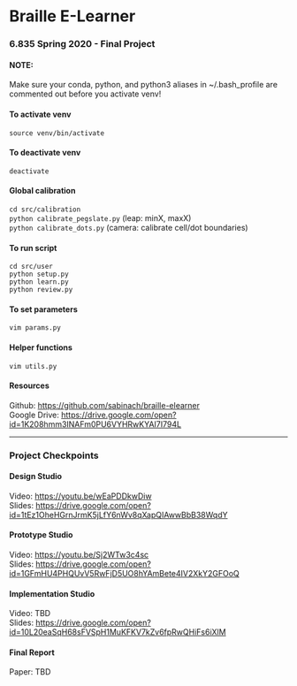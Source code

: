 # Braille E-Learner

### 6.835 Spring 2020 - Final Project

#### NOTE:
Make sure your conda, python, and python3 aliases in ~/.bash_profile are commented out before you activate venv!

#### To activate venv
```source venv/bin/activate```

#### To deactivate venv
```deactivate```

#### Global calibration
```cd src/calibration```           
```python calibrate_pegslate.py``` (leap: minX, maxX)                
```python calibrate_dots.py``` (camera: calibrate cell/dot boundaries) 

#### To run script
```cd src/user```            
```python setup.py```          
```python learn.py```          
```python review.py```

#### To set parameters
```vim params.py```

#### Helper functions
```vim utils.py```

#### Resources
Github: https://github.com/sabinach/braille-elearner            
Google Drive: https://drive.google.com/open?id=1K208hmm3INAFm0PU6VYHRwKYAI7I794L

---

### Project Checkpoints

#### Design Studio
Video: https://youtu.be/wEaPDDkwDiw       
Slides: https://drive.google.com/open?id=1tEz1OheHGrnJrmK5jLfY6nWv8qXapQIAwwBbB38WqdY

#### Prototype Studio
Video: https://youtu.be/Sj2WTw3c4sc      
Slides: https://drive.google.com/open?id=1GFmHU4PHQUvV5RwFjD5UO8hYAmBete4IV2XkY2GFOoQ      

#### Implementation Studio
Video: TBD     
Slides: https://drive.google.com/open?id=10L20eaSqH68sFVSpH1MuKFKV7kZv6fpRwQHiFs6iXlM     

#### Final Report
Paper: TBD


